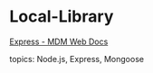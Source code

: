 # Local-Library

[Express - MDM Web Docs](https://developer.mozilla.org/en-US/docs/Learn/Server-side/Express_Nodejs)

topics: Node.js, Express, Mongoose
